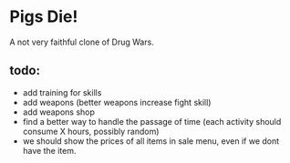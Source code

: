 # Pigs Die!

A not very faithful clone of Drug Wars.

## todo:

* add training for skills
* add weapons (better weapons increase fight skill)
* add weapons shop
* find a better way to handle the passage of time (each activity should consume X hours, possibly random)
* we should show the prices of all items in sale menu, even if we dont have the item.
